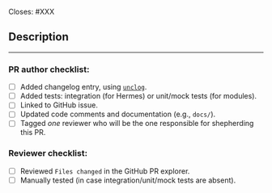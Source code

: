 <!-- < < < < < < < < < < < < < < < < < < < < < < < < < < < < < < < < < ☺
v                               ✰  Thanks for creating a PR! ✰
v    Before smashing the submit button please review the checkboxes.
v    If a checkbox is n/a - please still include it but + a little note why
☺ > > > > > > > > > > > > > > > > > > > > > > > > > > > > > > > > >  -->

Closes: #XXX

## Description

<!-- Add a description of the changes that this PR introduces and the files that
are the most critical to review. -->
<!-- Apply relevant labels to indicate:
    - (WHY) The purpose or objective of this PR with "O" labels
    - (WHICH) The part of the system this PR relates to (use "E" for external or "I" for internal levels)
    - (HOW) If any administrative considerations should be taken into account (use "A" labels)
    This will help us prioritize and categorize your pull request more effectively 
-->


______

### PR author checklist:
- [ ] Added changelog entry, using [`unclog`](https://github.com/informalsystems/unclog).
- [ ] Added tests: integration (for Hermes) or unit/mock tests (for modules).
- [ ] Linked to GitHub issue.
- [ ] Updated code comments and documentation (e.g., `docs/`).
- [ ] Tagged *one* reviewer who will be the one responsible for shepherding this PR.

### Reviewer checklist:

- [ ] Reviewed `Files changed` in the GitHub PR explorer.
- [ ] Manually tested (in case integration/unit/mock tests are absent).

